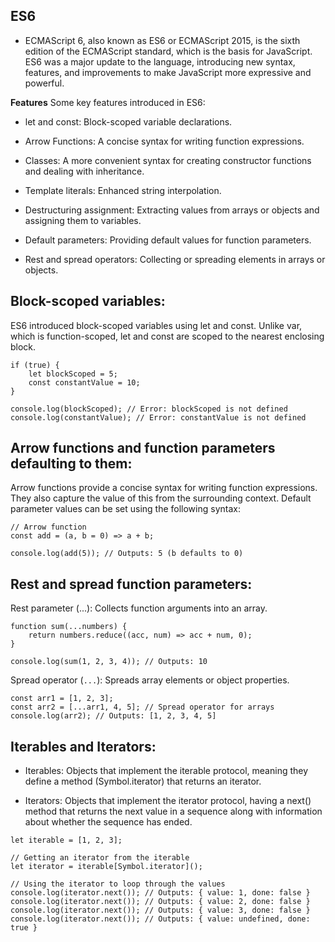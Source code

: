 ## ES6
- ECMAScript 6, also known as ES6 or ECMAScript 2015, is the sixth edition of the ECMAScript standard, which is the basis for JavaScript. ES6 was a major update to the language, introducing new syntax, features, and improvements to make JavaScript more expressive and powerful.


**Features**
Some key features introduced in ES6:
- let and const: Block-scoped variable declarations.

- Arrow Functions: A concise syntax for writing function expressions.

- Classes: A more convenient syntax for creating constructor functions and dealing with inheritance.

- Template literals: Enhanced string interpolation.

- Destructuring assignment: Extracting values from arrays or objects and assigning them to variables.

- Default parameters: Providing default values for function parameters.

- Rest and spread operators: Collecting or spreading elements in arrays or objects.

## Block-scoped variables:
ES6 introduced block-scoped variables using let and const. Unlike var, which is function-scoped, let and const are scoped to the nearest enclosing block.
```
if (true) {
    let blockScoped = 5;
    const constantValue = 10;
}

console.log(blockScoped); // Error: blockScoped is not defined
console.log(constantValue); // Error: constantValue is not defined
```

## Arrow functions and function parameters defaulting to them:
Arrow functions provide a concise syntax for writing function expressions. They also capture the value of this from the surrounding context. Default parameter values can be set using the following syntax:
```
// Arrow function
const add = (a, b = 0) => a + b;

console.log(add(5)); // Outputs: 5 (b defaults to 0)
```

##  Rest and spread function parameters:
Rest parameter (...): Collects function arguments into an array.
```
function sum(...numbers) {
    return numbers.reduce((acc, num) => acc + num, 0);
}

console.log(sum(1, 2, 3, 4)); // Outputs: 10
```

Spread operator (`...`): Spreads array elements or object properties.
```
const arr1 = [1, 2, 3];
const arr2 = [...arr1, 4, 5]; // Spread operator for arrays
console.log(arr2); // Outputs: [1, 2, 3, 4, 5]
```

##  Iterables and Iterators:
- Iterables: Objects that implement the iterable protocol, meaning they define a method (Symbol.iterator) that returns an iterator.

- Iterators: Objects that implement the iterator protocol, having a next() method that returns the next value in a sequence along with information about whether the sequence has ended.
```
let iterable = [1, 2, 3];

// Getting an iterator from the iterable
let iterator = iterable[Symbol.iterator]();

// Using the iterator to loop through the values
console.log(iterator.next()); // Outputs: { value: 1, done: false }
console.log(iterator.next()); // Outputs: { value: 2, done: false }
console.log(iterator.next()); // Outputs: { value: 3, done: false }
console.log(iterator.next()); // Outputs: { value: undefined, done: true }
```
